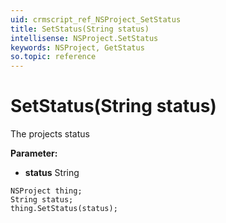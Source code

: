 ```yaml
---
uid: crmscript_ref_NSProject_SetStatus
title: SetStatus(String status)
intellisense: NSProject.SetStatus
keywords: NSProject, GetStatus
so.topic: reference
---
```


# SetStatus(String status)

The projects status

**Parameter:** 
* **status** String

```crmscript
NSProject thing;
String status;
thing.SetStatus(status);
```

